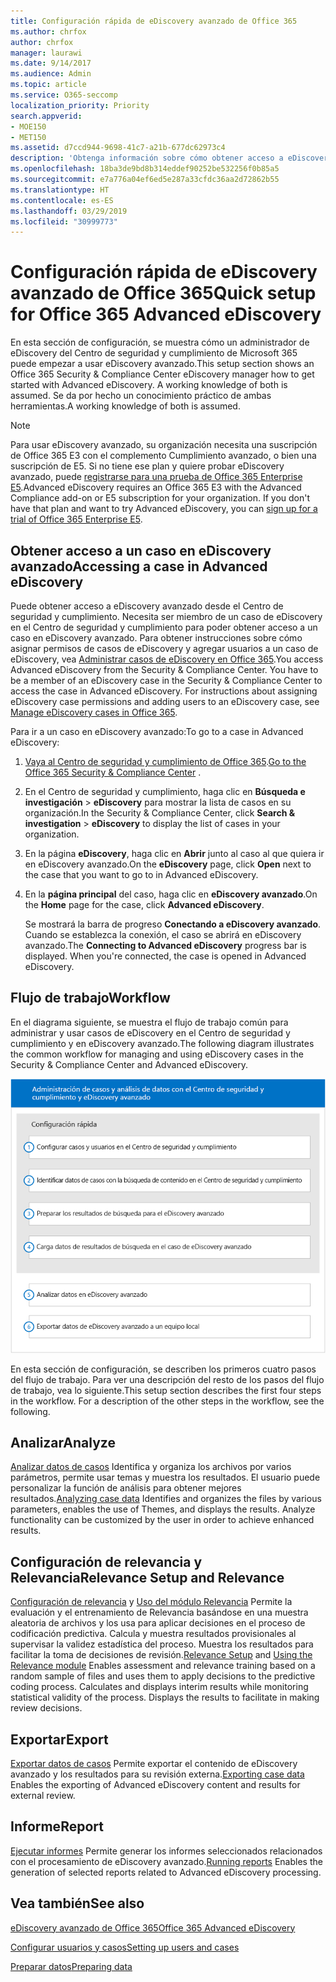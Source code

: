```yaml
---
title: Configuración rápida de eDiscovery avanzado de Office 365
ms.author: chrfox
author: chrfox
manager: laurawi
ms.date: 9/14/2017
ms.audience: Admin
ms.topic: article
ms.service: O365-seccomp
localization_priority: Priority
search.appverid:
- MOE150
- MET150
ms.assetid: d7ccd944-9698-41c7-a21b-677dc62973c4
description: 'Obtenga información sobre cómo obtener acceso a eDiscovery avanzado de Office 365 desde el Centro de seguridad y cumplimiento de Office 365, así como revisar el flujo de trabajo típico para usar eDiscovery avanzado.  '
ms.openlocfilehash: 18ba3de9bd8b314eddef90252be532256f0b85a5
ms.sourcegitcommit: e7a776a04ef6ed5e287a33cfdc36aa2d72862b55
ms.translationtype: HT
ms.contentlocale: es-ES
ms.lasthandoff: 03/29/2019
ms.locfileid: "30999773"
---
```

# <a name="quick-setup-for-office-365-advanced-ediscovery"></a><span data-ttu-id="cc359-103">Configuración rápida de eDiscovery avanzado de Office 365</span><span class="sxs-lookup"><span data-stu-id="cc359-103">Quick setup for Office 365 Advanced eDiscovery</span></span>

<span data-ttu-id="cc359-104">En esta sección de configuración, se muestra cómo un administrador de eDiscovery del Centro de seguridad y cumplimiento de Microsoft 365 puede empezar a usar eDiscovery avanzado.</span><span class="sxs-lookup"><span data-stu-id="cc359-104">This setup section shows an Office 365 Security &amp; Compliance Center eDiscovery manager how to get started with Advanced eDiscovery. A working knowledge of both is assumed.</span></span> <span data-ttu-id="cc359-105">Se da por hecho un conocimiento práctico de ambas herramientas.</span><span class="sxs-lookup"><span data-stu-id="cc359-105">A working knowledge of both is assumed.</span></span>
  
> [!NOTE]
> <span data-ttu-id="cc359-p102">Para usar eDiscovery avanzado, su organización necesita una suscripción de Office 365 E3 con el complemento Cumplimiento avanzado, o bien una suscripción de E5. Si no tiene ese plan y quiere probar eDiscovery avanzado, puede [registrarse para una prueba de Office 365 Enterprise E5](https://go.microsoft.com/fwlink/p/?LinkID=698279).</span><span class="sxs-lookup"><span data-stu-id="cc359-p102">Advanced eDiscovery requires an Office 365 E3 with the Advanced Compliance add-on or E5 subscription for your organization. If you don't have that plan and want to try Advanced eDiscovery, you can [sign up for a trial of Office 365 Enterprise E5](https://go.microsoft.com/fwlink/p/?LinkID=698279).</span></span> 
  
## <a name="accessing-a-case-in-advanced-ediscovery"></a><span data-ttu-id="cc359-108">Obtener acceso a un caso en eDiscovery avanzado</span><span class="sxs-lookup"><span data-stu-id="cc359-108">Accessing a case in Advanced eDiscovery</span></span>

<span data-ttu-id="cc359-p103">Puede obtener acceso a eDiscovery avanzado desde el Centro de seguridad y cumplimiento. Necesita ser miembro de un caso de eDiscovery en el Centro de seguridad y cumplimiento para poder obtener acceso a un caso en eDiscovery avanzado. Para obtener instrucciones sobre cómo asignar permisos de casos de eDiscovery y agregar usuarios a un caso de eDiscovery, vea [Administrar casos de eDiscovery en Office 365](manage-ediscovery-cases.md).</span><span class="sxs-lookup"><span data-stu-id="cc359-p103">You access Advanced eDiscovery from the Security &amp; Compliance Center. You have to be a member of an eDiscovery case in the Security &amp; Compliance Center to access the case in Advanced eDiscovery. For instructions about assigning eDiscovery case permissions and adding users to an eDiscovery case, see [Manage eDiscovery cases in Office 365](manage-ediscovery-cases.md).</span></span> 
  
<span data-ttu-id="cc359-112">Para ir a un caso en eDiscovery avanzado:</span><span class="sxs-lookup"><span data-stu-id="cc359-112">To go to a case in Advanced eDiscovery:</span></span> 
  
1. <span data-ttu-id="cc359-113">[Vaya al Centro de seguridad y cumplimiento de Office 365](go-to-the-securitycompliance-center.md).</span><span class="sxs-lookup"><span data-stu-id="cc359-113">[Go to the Office 365 Security &amp; Compliance Center](go-to-the-securitycompliance-center.md) .</span></span> 
    
2. <span data-ttu-id="cc359-114">En el Centro de seguridad y cumplimiento, haga clic en **Búsqueda e investigación** \> **eDiscovery** para mostrar la lista de casos en su organización.</span><span class="sxs-lookup"><span data-stu-id="cc359-114">In the Security &amp; Compliance Center, click **Search &amp; investigation** \> **eDiscovery** to display the list of cases in your organization.</span></span> 
    
3. <span data-ttu-id="cc359-115">En la página **eDiscovery**, haga clic en **Abrir** junto al caso al que quiera ir en eDiscovery avanzado.</span><span class="sxs-lookup"><span data-stu-id="cc359-115">On the **eDiscovery** page, click **Open** next to the case that you want to go to in Advanced eDiscovery.</span></span> 
    
4. <span data-ttu-id="cc359-116">En la **página principal** del caso, haga clic en **eDiscovery avanzado**.</span><span class="sxs-lookup"><span data-stu-id="cc359-116">On the **Home** page for the case, click **Advanced eDiscovery**.</span></span>
    
    <span data-ttu-id="cc359-p104">Se mostrará la barra de progreso **Conectando a eDiscovery avanzado**. Cuando se establezca la conexión, el caso se abrirá en eDiscovery avanzado.</span><span class="sxs-lookup"><span data-stu-id="cc359-p104">The **Connecting to Advanced eDiscovery** progress bar is displayed. When you're connected, the case is opened in Advanced eDiscovery.</span></span> 
    
## <a name="workflow"></a><span data-ttu-id="cc359-119">Flujo de trabajo</span><span class="sxs-lookup"><span data-stu-id="cc359-119">Workflow</span></span>

<span data-ttu-id="cc359-120">En el diagrama siguiente, se muestra el flujo de trabajo común para administrar y usar casos de eDiscovery en el Centro de seguridad y cumplimiento y en eDiscovery avanzado.</span><span class="sxs-lookup"><span data-stu-id="cc359-120">The following diagram illustrates the common workflow for managing and using eDiscovery cases in the Security &amp; Compliance Center and Advanced eDiscovery.</span></span> 
  
![En el diagrama, se muestra el flujo de trabajo de eDiscovery avanzado de Office 365 de cuatro fases en la instalación, incluidos la configuración de usuarios y de casos, la identificación de los datos de casos, la exportación y el procesamiento y, después, las fases de análisis y exportación al equipo local.](media/76589ccc-789d-4581-b3a8-98d339b05979.png)
  
<span data-ttu-id="cc359-p105">En esta sección de configuración, se describen los primeros cuatro pasos del flujo de trabajo. Para ver una descripción del resto de los pasos del flujo de trabajo, vea lo siguiente.</span><span class="sxs-lookup"><span data-stu-id="cc359-p105">This setup section describes the first four steps in the workflow. For a description of the other steps in the workflow, see the following.</span></span>
  
## <a name="analyze"></a><span data-ttu-id="cc359-124">Analizar</span><span class="sxs-lookup"><span data-stu-id="cc359-124">Analyze</span></span>

<span data-ttu-id="cc359-p106">[Analizar datos de casos](analyze-case-data-with-advanced-ediscovery.md) Identifica y organiza los archivos por varios parámetros, permite usar temas y muestra los resultados. El usuario puede personalizar la función de análisis para obtener mejores resultados.</span><span class="sxs-lookup"><span data-stu-id="cc359-p106">[Analyzing case data](analyze-case-data-with-advanced-ediscovery.md) Identifies and organizes the files by various parameters, enables the use of Themes, and displays the results. Analyze functionality can be customized by the user in order to achieve enhanced results.</span></span> 
  
## <a name="relevance-setup-and-relevance"></a><span data-ttu-id="cc359-127">Configuración de relevancia y Relevancia</span><span class="sxs-lookup"><span data-stu-id="cc359-127">Relevance Setup and Relevance</span></span>

<span data-ttu-id="cc359-p107">[Configuración de relevancia](manage-relevance-setup-in-advanced-ediscovery.md) y [Uso del módulo Relevancia](use-relevance-in-advanced-ediscovery.md) Permite la evaluación y el entrenamiento de Relevancia basándose en una muestra aleatoria de archivos y los usa para aplicar decisiones en el proceso de codificación predictiva. Calcula y muestra resultados provisionales al supervisar la validez estadística del proceso. Muestra los resultados para facilitar la toma de decisiones de revisión.</span><span class="sxs-lookup"><span data-stu-id="cc359-p107">[Relevance Setup](manage-relevance-setup-in-advanced-ediscovery.md) and [Using the Relevance module](use-relevance-in-advanced-ediscovery.md) Enables assessment and relevance training based on a random sample of files and uses them to apply decisions to the predictive coding process. Calculates and displays interim results while monitoring statistical validity of the process. Displays the results to facilitate in making review decisions.</span></span> 
  
## <a name="export"></a><span data-ttu-id="cc359-131">Exportar</span><span class="sxs-lookup"><span data-stu-id="cc359-131">Export</span></span>

<span data-ttu-id="cc359-132">[Exportar datos de casos](export-case-data-in-advanced-ediscovery.md) Permite exportar el contenido de eDiscovery avanzado y los resultados para su revisión externa.</span><span class="sxs-lookup"><span data-stu-id="cc359-132">[Exporting case data](export-case-data-in-advanced-ediscovery.md) Enables the exporting of Advanced eDiscovery content and results for external review.</span></span> 
  
## <a name="report"></a><span data-ttu-id="cc359-133">Informe</span><span class="sxs-lookup"><span data-stu-id="cc359-133">Report</span></span>

<span data-ttu-id="cc359-134">[Ejecutar informes](run-reports-in-advanced-ediscovery.md) Permite generar los informes seleccionados relacionados con el procesamiento de eDiscovery avanzado.</span><span class="sxs-lookup"><span data-stu-id="cc359-134">[Running reports](run-reports-in-advanced-ediscovery.md) Enables the generation of selected reports related to Advanced eDiscovery processing.</span></span> 
  
## <a name="see-also"></a><span data-ttu-id="cc359-135">Vea también</span><span class="sxs-lookup"><span data-stu-id="cc359-135">See also</span></span>

[<span data-ttu-id="cc359-136">eDiscovery avanzado de Office 365</span><span class="sxs-lookup"><span data-stu-id="cc359-136">Office 365 Advanced eDiscovery</span></span>](office-365-advanced-ediscovery.md)
  
[<span data-ttu-id="cc359-137">Configurar usuarios y casos</span><span class="sxs-lookup"><span data-stu-id="cc359-137">Setting up users and cases</span></span>](set-up-users-and-cases-in-advanced-ediscovery.md)
  
[<span data-ttu-id="cc359-138">Preparar datos</span><span class="sxs-lookup"><span data-stu-id="cc359-138">Preparing data</span></span>](prepare-data-for-advanced-ediscovery.md)

